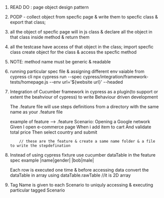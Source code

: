 1.  READ DO : page object design pattern
2.  PODP - collect object from specfic page & write them to specfic class & export that class;
3.  all the object of specfic page will in js class & declare all the object in that class inside method & return them
4.  all the testcase have access of that object in the class; import specfic class create object for the class & access the specfic method

5.  NOTE: method name must be generic & readable

6.  running particular spec file & assigning different env vaiable from cypress cli
    npx cypress run --spec cypress/integration/framework-tests/homepage.js --env url='${website url}' --headed

7.  Integration of Cucumber framework in cypress as a plugin(to support or extent the beahviour of cypress) to write Behaviour driven development

    The .feature file will use steps definitions from a directory with the same name as your .feature file

    example of feature
    --> .feature
    Scenario: Opening a Google network
    Given I open e-commerce page
    When i add item to cart
    And validate total price
    Then select country and submit

            // these are the feature & create a same name folder & a file to write the stepdefination

8.  Instead of using cypress fixture use cucumber dataTable in the feature spec
    example
    |name|gender|
    |bob|male|

    Each row is executed one time & before accessing data convert the dataTable in array using dataTable.rawTable //it is 2D array

9.  Tag Name is given to each Scenario to uniquly accessing & executing particular tagged Scenario
